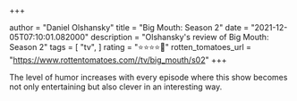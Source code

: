 +++

author = "Daniel Olshansky"
title = "Big Mouth: Season 2"
date = "2021-12-05T07:10:01.082000"
description = "Olshansky's review of Big Mouth: Season 2"
tags = [
    "tv",
]
rating = "⭐⭐⭐⭐🌟"
rotten_tomatoes_url = "https://www.rottentomatoes.com//tv/big_mouth/s02"
+++

The level of humor increases with every episode where this show becomes not only entertaining but also clever in an interesting way.

